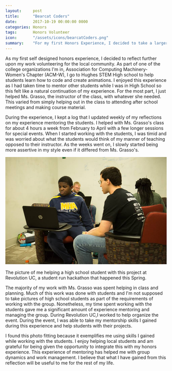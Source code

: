 ```yaml
---
layout:     post
title:      "Bearcat Coders"
date:       2017-10-19 00:00:00 0000
categories: Honors
tags:       Honors Volunteer
icon:       "/assets/icons/bearcatCoders.png"
summary: 	"For my first Honors Experience, I decided to take a larger involvement in the Association for Computing Machinery, Women's Chapter (ACM-W) and their program to help teach coding to local high school students at Hughes STEM High School."
---
```


As my first self designed honors experience, I decided to reflect further upon my work volunteering for the local community. As part of one of the college organizations I'm in, Association for Computing Machinery-Women's Chapter (ACM-W), I go to Hughes STEM High school to help students learn how to code and create animations. I enjoyed this experience as I had taken time to mentor other students while I was in High School so this felt like a natural continuation of my experience. For the most part, I just helped Ms. Grasso, the instructor of the class, with whatever she needed. This varied from simply helping out in the class to attending after school meetings and making course material.

During the experience, I kept a log that I updated weekly of my reflections on my experience mentoring the students. I helped with Ms. Grasso's class for about 4 hours a week from February to April with a few longer sessions for special events. When I started working with the students, I was timid and was worried about what the students would think of my manner of teaching opposed to their instructor. As the weeks went on, I slowly started being more assertive in my style even if it differed from Ms. Grasso's.

![Tutoring at Revolution UC](/assets/projects/bearcat-coders/hughes.jpg)

The picture of me helping a high school student with this project at Revolution UC, a student run hackathon that happened this Spring.

The majority of my work with Ms. Grasso was spent helping in class and planning. Much of this work was done with students and I'm not supposed to take pictures of high school students as part of the requirements of working with the group. Nonetheless, my time spent working with the students gave me a significant amount of experience mentoring and managing the group. During Revolution UC,I worked to help organize the event. During the event, I was able to take my mentorship skills I gained during this experience and help students with their projects.

I found this photo fitting because it exemplifies me using skills I gained while working with the students. I enjoy helping local students and am grateful for being given the opportunity to integrate this with my honors experience. This experience of mentoring has helped me with group dynamics and work management. I believe that what I have gained from this reflection will be useful to me for the rest of my life.

